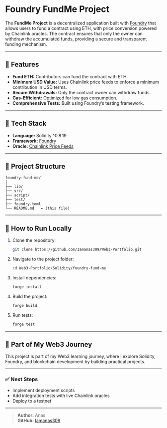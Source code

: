 # Foundry FundMe Project

The **FundMe Project** is a decentralized application built with [Foundry](https://book.getfoundry.sh/) that allows users to fund a contract using ETH, with price conversion powered by Chainlink oracles. The contract ensures that only the owner can withdraw the accumulated funds, providing a secure and transparent funding mechanism.

---

## 🔹 Features
- **Fund ETH:** Contributors can fund the contract with ETH.
- **Minimum USD Value:** Uses Chainlink price feeds to enforce a minimum contribution in USD terms.
- **Secure Withdrawals:** Only the contract owner can withdraw funds.
- **Gas-Efficient:** Optimized for low gas consumption.
- **Comprehensive Tests:** Built using Foundry’s testing framework.

---

## 🔹 Tech Stack
- **Language:** Solidity ^0.8.19
- **Framework:** [Foundry](https://book.getfoundry.sh/)
- **Oracle:** [Chainlink Price Feeds](https://docs.chain.link/)

---

## 🔹 Project Structure
```
foundry-fund-me/
│
├── lib/
├── src/
├── script/
├── test/
├── foundry.toml
└── README.md   ← (this file)
```

---

## 🔹 How to Run Locally
1. Clone the repository:
   ```bash
   git clone https://github.com/Iamanas309/Web3-Portfolio.git
   ```
2. Navigate to the project folder:
   ```bash
   cd Web3-Portfolio/Solidity/foundry-fund-me
   ```
3. Install dependencies:
   ```bash
   forge install
   ```
4. Build the project:
   ```bash
   forge build
   ```
5. Run tests:
   ```bash
   forge test
   ```

---

## 📌 Part of My Web3 Journey
This project is part of my Web3 learning journey, where I explore Solidity, Foundry, and blockchain development by building practical projects.

---

### ✅ **Next Steps**
- Implement deployment scripts
- Add integration tests with live Chainlink oracles
- Deploy to a testnet

---

> **Author:** Anas  
> **GitHub:** [Iamanas309](https://github.com/Iamanas309)
